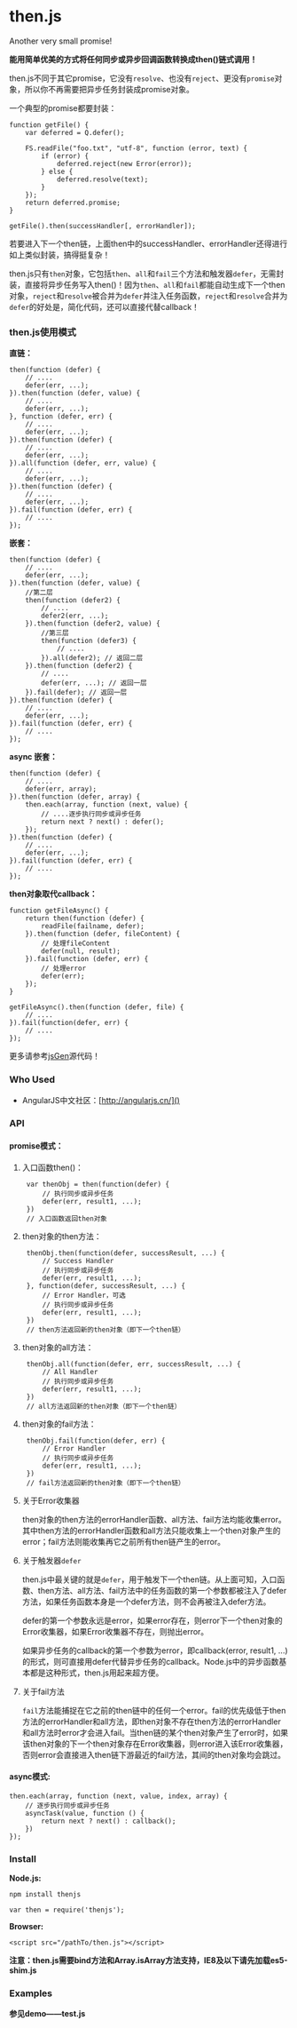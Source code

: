then.js
====
Another very small promise!

**能用简单优美的方式将任何同步或异步回调函数转换成then()链式调用！**

then.js不同于其它promise，它没有`resolve`、也没有`reject`、更没有`promise`对象，所以你不再需要把异步任务封装成promise对象。

一个典型的promise都要封装：

    function getFile() {
        var deferred = Q.defer();

        FS.readFile("foo.txt", "utf-8", function (error, text) {
            if (error) {
                deferred.reject(new Error(error));
            } else {
                deferred.resolve(text);
            }
        });
        return deferred.promise;
    }

    getFile().then(successHandler[, errorHandler]);

若要进入下一个then链，上面then中的successHandler、errorHandler还得进行如上类似封装，搞得挺复杂！

then.js只有`then`对象，它包括`then`、`all`和`fail`三个方法和触发器`defer`，无需封装，直接将异步任务写入then()！因为`then`、`all`和`fail`都能自动生成下一个then对象，`reject`和`resolve`被合并为`defer`并注入任务函数，`reject`和`resolve`合并为`defer`的好处是，简化代码，还可以直接代替callback！

### then.js使用模式

**直链：**

    then(function (defer) {
        // ....
        defer(err, ...);
    }).then(function (defer, value) {
        // ....
        defer(err, ...);
    }, function (defer, err) {
        // ....
        defer(err, ...);
    }).then(function (defer) {
        // ....
        defer(err, ...);
    }).all(function (defer, err, value) {
        // ....
        defer(err, ...);
    }).then(function (defer) {
        // ....
        defer(err, ...);
    }).fail(function (defer, err) {
        // ....
    });


**嵌套：**

    then(function (defer) {
        // ....
        defer(err, ...);
    }).then(function (defer, value) {
        //第二层
        then(function (defer2) {
            // ....
            defer2(err, ...);
        }).then(function (defer2, value) {
            //第三层
            then(function (defer3) {
                // ....
            }).all(defer2); // 返回二层
        }).then(function (defer2) {
            // ....
            defer(err, ...); // 返回一层
        }).fail(defer); // 返回一层
    }).then(function (defer) {
        // ....
        defer(err, ...);
    }).fail(function (defer, err) {
        // ....
    });


**async 嵌套：**

    then(function (defer) {
        // ....
        defer(err, array);
    }).then(function (defer, array) {
        then.each(array, function (next, value) {
            // ....逐步执行同步或异步任务
            return next ? next() : defer();
        });
    }).then(function (defer) {
        // ....
        defer(err, ...);
    }).fail(function (defer, err) {
        // ....
    });

**then对象取代callback：**

    function getFileAsync() {
        return then(function (defer) {
            readFile(failname, defer);
        }).then(function (defer, fileContent) {
            // 处理fileContent
            defer(null, result);
        }).fail(function (defer, err) {
            // 处理error
            defer(err);
        });
    }

    getFileAsync().then(function (defer, file) {
        // ....
    }).fail(function(defer, err) {
        // ....
    });


更多请参考[jsGen](https://github.com/zensh/jsgen)源代码！



### Who Used

 + AngularJS中文社区：[http://angularjs.cn/]()


### API

#### promise模式：

1. 入口函数then()：

        var thenObj = then(function(defer) {
            // 执行同步或异步任务
            defer(err, result1, ...);
        })
        // 入口函数返回then对象

2. then对象的then方法：

        thenObj.then(function(defer, successResult, ...) {
            // Success Handler
            // 执行同步或异步任务
            defer(err, result1, ...);
        }, function(defer, successResult, ...) {
            // Error Handler，可选
            // 执行同步或异步任务
            defer(err, result1, ...);
        })
        // then方法返回新的then对象（即下一个then链）

3. then对象的all方法：

        thenObj.all(function(defer, err, successResult, ...) {
            // All Handler
            // 执行同步或异步任务
            defer(err, result1, ...);
        })
        // all方法返回新的then对象（即下一个then链）

4. then对象的fail方法：

        thenObj.fail(function(defer, err) {
            // Error Handler
            // 执行同步或异步任务
            defer(err, result1, ...);
        })
        // fail方法返回新的then对象（即下一个then链）

5. 关于Error收集器

    then对象的then方法的errorHandler函数、all方法、fail方法均能收集error。其中then方法的errorHandler函数和all方法只能收集上一个then对象产生的error；fail方法则能收集再它之前所有then链产生的error。

6. 关于触发器`defer`

    then.js中最关键的就是`defer`，用于触发下一个then链。从上面可知，入口函数、then方法、all方法、fail方法中的任务函数的第一个参数都被注入了defer方法，如果任务函数本身是一个defer方法，则不会再被注入defer方法。

    defer的第一个参数永远是error，如果error存在，则error下一个then对象的Error收集器，如果Error收集器不存在，则抛出error。

    如果异步任务的callback的第一个参数为error，即callback(error, result1, ...)的形式，则可直接用defer代替异步任务的callback。Node.js中的异步函数基本都是这种形式，then.js用起来超方便。

7. 关于fail方法

    `fail`方法能捕捉在它之前的then链中的任何一个error。fail的优先级低于then方法的errorHandler和all方法，即then对象不存在then方法的errorHandler和all方法时error才会进入fail。当then链的某个then对象产生了error时，如果该then对象的下一个then对象存在Error收集器，则error进入该Error收集器，否则error会直接进入then链下游最近的fail方法，其间的then对象均会跳过。

#### async模式:

    then.each(array, function (next, value, index, array) {
        // 逐步执行同步或异步任务
        asyncTask(value, function () {
            return next ? next() : callback();
        })
    });

### Install

**Node.js:**

    npm install thenjs

    var then = require('thenjs');

**Browser:**

    <script src="/pathTo/then.js"></script>

**注意：then.js需要bind方法和Array.isArray方法支持，IE8及以下请先加载es5-shim.js**


### Examples

**参见demo——test.js**

